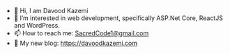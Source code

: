 - 👋 Hi, I am Davood Kazemi
- 👀 I’m interested in web development, specifically ASP.Net Core, ReactJS and WordPress.
- 📫 How to reach me: SacredCode1@gmail.com
- 🌱 My new blog: https://davoodkazemi.com

<!---
DavoodKazemi/DavoodKazemi is a ✨ special ✨ repository because its `README.md` (this file) appears on your GitHub profile.
You can click the Preview link to take a look at your changes.
--->
